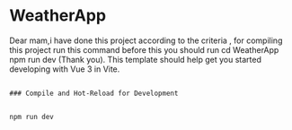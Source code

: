 # WeatherApp
Dear mam,i have done this project according to the criteria ,
for compiling this project run this command before this you should run 
cd WeatherApp
npm run dev
(Thank you).
This template should help get you started developing with Vue 3 in Vite.



```

### Compile and Hot-Reload for Development


npm run dev


